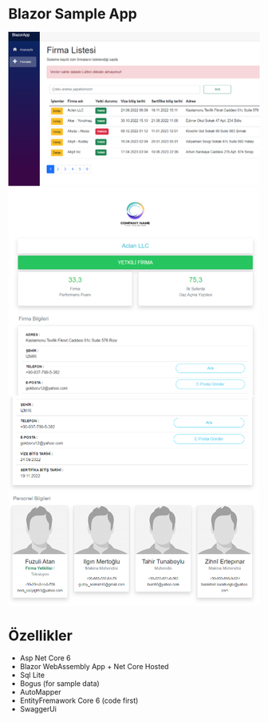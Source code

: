 # Blazor Sample App

 <img src="https://raw.githubusercontent.com/okaraer/BlazorSampleApp/master/screens/secreen_1.png" width="600" />
 <img src="https://raw.githubusercontent.com/okaraer/BlazorSampleApp/master/screens/secreen_2.png" width="600" />
 <img src="https://raw.githubusercontent.com/okaraer/BlazorSampleApp/master/screens/seecreen_3.png" width="600" />
 
 # Özellikler
 - Asp Net Core 6
 - Blazor WebAssembly App + Net Core Hosted
 - Sql Lite
 - Bogus (for sample data)
 - AutoMapper  
 - EntityFremawork Core 6 (code first)
 - SwaggerUi
 
